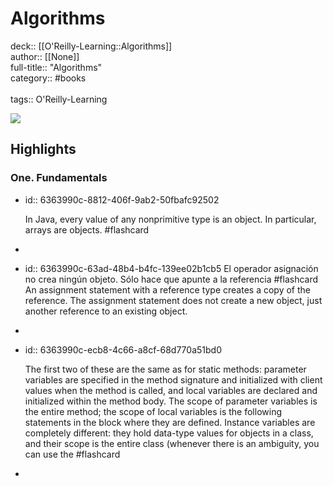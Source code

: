 # Algorithms

deck:: [[O'Reilly-Learning::Algorithms]]\
author:: [[None]]\
full-title:: "Algorithms"\
category:: #books\
\
tags:: O'Reilly-Learning  

![](https://learning.oreilly.com/library/view/algorithms-fourth-edition/9780132762564/ibis_generated_cover_thumbnail.jpg)
## Highlights
### One. Fundamentals
- id:: 6363990c-8812-406f-9ab2-50fbafc92502
  
  In Java, every value of any nonprimitive type is an object. In particular, arrays are objects. #flashcard
-
- id:: 6363990c-63ad-48b4-b4fc-139ee02b1cb5
   El operador asignación no crea ningún objeto. Sólo hace que apunte a la referencia #flashcard 
    An assignment statement with a reference type creates a copy of the reference. The assignment statement does not create a new object, just another reference to an existing object.
-
- id:: 6363990c-ecb8-4c66-a8cf-68d770a51bd0
  
  The first two of these are the same as for static methods: parameter variables are specified in the method signature and initialized with client values when the method is called, and local variables are declared and initialized within the method body. The scope of parameter variables is the entire method; the scope of local variables is the following statements in the block where they are defined. Instance variables are completely different: they hold data-type values for objects in a class, and their scope is the entire class (whenever there is an ambiguity, you can use the #flashcard
-
